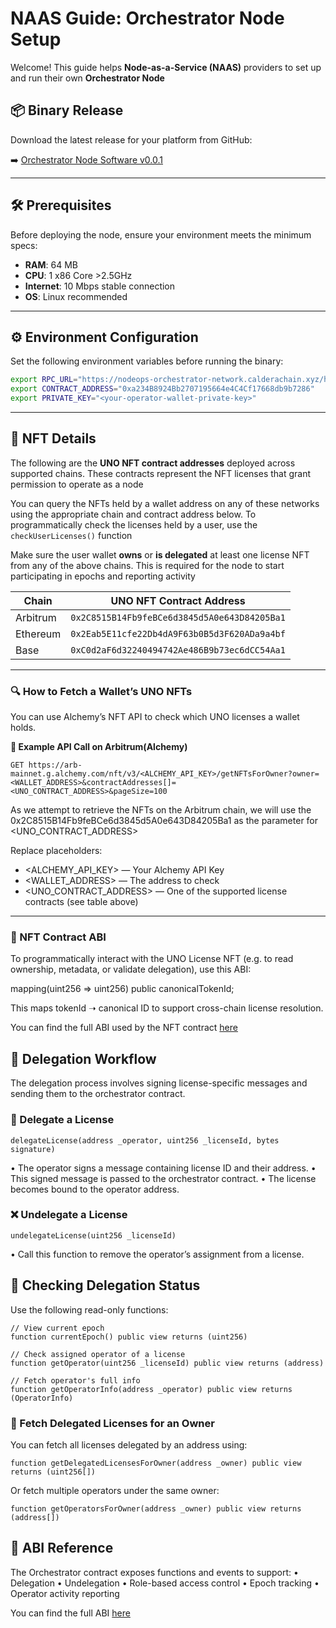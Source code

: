 # NAAS Guide: Orchestrator Node Setup

Welcome! This guide helps **Node-as-a-Service (NAAS)** providers to set up and run their own **Orchestrator Node**

## 📦 Binary Release

Download the latest release for your platform from GitHub:

➡️ [Orchestrator Node Software v0.0.1](https://github.com/NodeOps-app/uno-node-software/releases/tag/v0.0.1)

---

## 🛠 Prerequisites

Before deploying the node, ensure your environment meets the minimum specs:

- **RAM**: 64 MB
- **CPU**: 1 x86 Core >2.5GHz
- **Internet**: 10 Mbps stable connection
- **OS**: Linux recommended

---

## ⚙️ Environment Configuration

Set the following environment variables before running the binary:

```bash
export RPC_URL="https://nodeops-orchestrator-network.calderachain.xyz/http"
export CONTRACT_ADDRESS="0xa234B8924Bb2707195664e4C4Cf17668db9b7286"
export PRIVATE_KEY="<your-operator-wallet-private-key>"
```

---

## 📍 NFT Details

The following are the **UNO NFT contract addresses** deployed across supported chains. These contracts represent the NFT licenses that grant permission to operate as a node

You can query the NFTs held by a wallet address on any of these networks using the appropriate chain and contract address below. To programmatically check the licenses held by a user, use the `checkUserLicenses()` function

Make sure the user wallet **owns** or **is delegated** at least one license NFT from any of the above chains. This is required for the node to start participating in epochs and reporting activity

| Chain    | UNO NFT Contract Address                     |
| -------- | -------------------------------------------- |
| Arbitrum | `0x2C8515B14Fb9feBCe6d3845d5A0e643D84205Ba1` |
| Ethereum | `0x2Eab5E11cfe22Db4dA9F63b0B5d3F620ADa9a4bf` |
| Base     | `0xC0d2aF6d32240494742Ae486B9b73ec6dCC54Aa1` |

---

### 🔍 How to Fetch a Wallet’s UNO NFTs

You can use Alchemy’s NFT API to check which UNO licenses a wallet holds.

**🔗 Example API Call on Arbitrum(Alchemy)**

```
GET https://arb-mainnet.g.alchemy.com/nft/v3/<ALCHEMY_API_KEY>/getNFTsForOwner?owner=<WALLET_ADDRESS>&contractAddresses[]=<UNO_CONTRACT_ADDRESS>&pageSize=100
```

As we attempt to retrieve the NFTs on the Arbitrum chain, we will use the 0x2C8515B14Fb9feBCe6d3845d5A0e643D84205Ba1 as the parameter for <UNO_CONTRACT_ADDRESS>

Replace placeholders:

- <ALCHEMY_API_KEY> — Your Alchemy API Key
- <WALLET_ADDRESS> — The address to check
- <UNO_CONTRACT_ADDRESS> — One of the supported license contracts (see table above)

---

### 🧠 NFT Contract ABI

To programmatically interact with the UNO License NFT (e.g. to read ownership, metadata, or validate delegation), use this ABI:

mapping(uint256 => uint256) public canonicalTokenId;

This maps tokenId ➝ canonical ID to support cross-chain license resolution.

You can find the full ABI used by the NFT contract [here](./uno-nft-abi.json)

## 🧩 Delegation Workflow

The delegation process involves signing license-specific messages and sending them to the orchestrator contract.

### 🔄 Delegate a License

```solidity
delegateLicense(address _operator, uint256 _licenseId, bytes signature)
```

• The operator signs a message containing license ID and their address.
• This signed message is passed to the orchestrator contract.
• The license becomes bound to the operator address.

### ❌ Undelegate a License

```solidity
undelegateLicense(uint256 _licenseId)
```

• Call this function to remove the operator’s assignment from a license.

## 🔎 Checking Delegation Status

Use the following read-only functions:

```solidity
// View current epoch
function currentEpoch() public view returns (uint256)

// Check assigned operator of a license
function getOperator(uint256 _licenseId) public view returns (address)

// Fetch operator's full info
function getOperatorInfo(address _operator) public view returns (OperatorInfo)
```

### 📡 Fetch Delegated Licenses for an Owner

You can fetch all licenses delegated by an address using:

```solidity
function getDelegatedLicensesForOwner(address _owner) public view returns (uint256[])
```

Or fetch multiple operators under the same owner:

```solidity
function getOperatorsForOwner(address _owner) public view returns (address[])
```

## 🧾 ABI Reference

The Orchestrator contract exposes functions and events to support:
• Delegation
• Undelegation
• Role-based access control
• Epoch tracking
• Operator activity reporting

You can find the full ABI [here](./orchestrator-abi.json)
